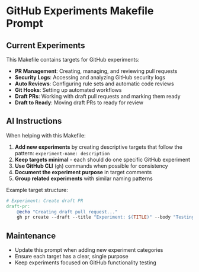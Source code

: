 # GitHub Experiments Makefile Prompt

## Current Experiments

This Makefile contains targets for GitHub experiments:

- **PR Management**: Creating, managing, and reviewing pull requests
- **Security Logs**: Accessing and analyzing GitHub security logs  
- **Auto Reviews**: Configuring rule sets and automatic code reviews
- **Git Hooks**: Setting up automated workflows
- **Draft PRs**: Working with draft pull requests and marking them ready
- **Draft to Ready**: Moving draft PRs to ready for review

## AI Instructions

When helping with this Makefile:

1. **Add new experiments** by creating descriptive targets that follow the pattern: `experiment-name: description`
2. **Keep targets minimal** - each should do one specific GitHub experiment
3. **Use GitHub CLI** (`gh`) commands when possible for consistency
4. **Document the experiment purpose** in target comments
5. **Group related experiments** with similar naming patterns

Example target structure:
```makefile
# Experiment: Create draft PR
draft-pr:
	@echo "Creating draft pull request..."
	gh pr create --draft --title "Experiment: $(TITLE)" --body "Testing draft PR functionality"
```

## Maintenance

- Update this prompt when adding new experiment categories
- Ensure each target has a clear, single purpose
- Keep experiments focused on GitHub functionality testing
